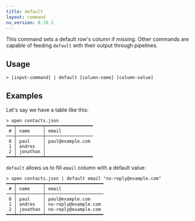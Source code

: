 ```yaml
---
title: default
layout: command
nu_version: 0.18.1
---
```


This command sets a default row's column if missing. Other commands are capable of feeding `default` with their output through pipelines.

## Usage

```shell
> [input-command] | default [column-name] [column-value]
```

## Examples

Let's say we have a table like this:

```shell
> open contacts.json
━━━┯━━━━━━━━━━┯━━━━━━━━━━━━━━━━━━
 # │ name     │ email
───┼──────────┼──────────────────
 0 │ paul     │ paul@example.com
 1 │ andres   │
 2 │ jonathan │
━━━┷━━━━━━━━━━┷━━━━━━━━━━━━━━━━━━
```

`default` allows us to fill `email` column with a default value:

```shell
> open contacts.json | default email "no-reply@example.com"
━━━┯━━━━━━━━━━┯━━━━━━━━━━━━━━━━━━━━━━
 # │ name     │ email
───┼──────────┼──────────────────────
 0 │ paul     │ paul@example.com
 1 │ andres   │ no-reply@example.com
 2 │ jonathan │ no-reply@example.com
━━━┷━━━━━━━━━━┷━━━━━━━━━━━━━━━━━━━━━━
```
